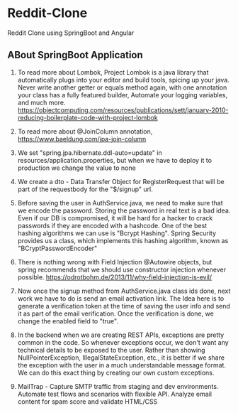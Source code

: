 # Reddit-Clone
Reddit Clone using SpringBoot and Angular

<h2> ABout SpringBoot Application</h2>

1) To read more about Lombok, Project Lombok is a java library that automatically plugs into your editor and build tools, spicing up your java.
Never write another getter or equals method again, with one annotation your class has a fully featured builder, Automate your logging variables, and much more.
   https://objectcomputing.com/resources/publications/sett/january-2010-reducing-boilerplate-code-with-project-lombok

2) To read more about @JoinColumn annotation, 
   https://www.baeldung.com/jpa-join-column

3) We set "spring.jpa.hibernate.ddl-auto=update" in resources/application.properties, but when we have to deploy it to production we change the value to none

4) We create a dto - Data Transfer Object for RegisterRequest that will be part of the requestbody for the "$/signup" url. 
5) Before saving the user in AuthService.java, we need to make sure that we encode the password. Storing the password in real text is a bad idea. Even if our DB is compromised, it will be hard for a hacker to crack passwords if they are encoded with a hashcode. One of the best hashing algorithms we can use is "Bcrypt Hashing". Spring Security provides us a class, which implements this hashing algorithm, known as "BCryptPasswordEncoder"

6) There is nothing wrong with Field Injection @Autowire objects, but spring recommends that we should use constructor injection whenever possible.
   https://odrotbohm.de/2013/11/why-field-injection-is-evil/
7) Now once the signup method from AuthService.java class ids done, next work we have to do is send an email activation link. The Idea here is to generate a verification token at the time of saving the user info and send it as part of the email verification. Once the verification is done, we change the enabled field to "true".

8) In the backend when we are creating REST APIs, exceptions are pretty common in the code. So whenever exceptions occur, we don't want any technical details to be exposed to the user. Rather than showing NullPointerException, IllegalStateException, etc., it is better if we share the exception with the user in a much understandable message format. We can do this exact thing by creating our own custom exceptions.

9) MailTrap - Capture SMTP traffic from staging and dev environments. Automate test flows and scenarios with flexible API. Analyze email content for spam score and validate HTML/CSS 
